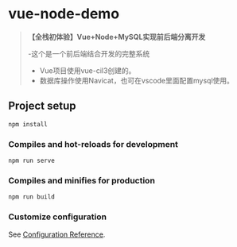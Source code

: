 # vue-node-demo

> **【全栈初体验】Vue+Node+MySQL实现前后端分离开发** 
>
> -这个是一个前后端结合开发的完整系统 
> - Vue项目使用vue-cil3创建的。
> - 数据库操作使用Navicat，也可在vscode里面配置mysql使用。


## Project setup

```
npm install
```

### Compiles and hot-reloads for development
```
npm run serve
```

### Compiles and minifies for production
```
npm run build
```

### Customize configuration
See [Configuration Reference](https://cli.vuejs.org/config/).

